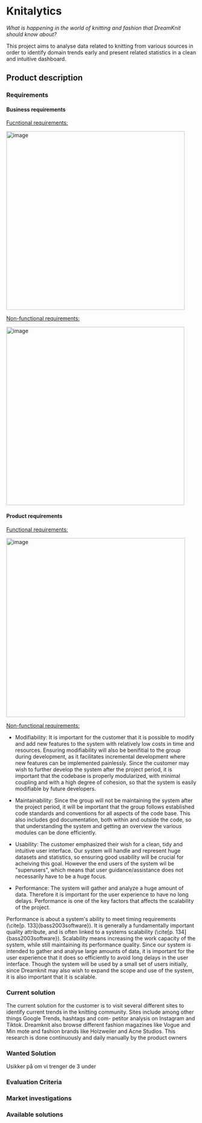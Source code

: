 # Knitalytics 
*What is happening in the world of knitting and fashion that DreamKnit should know about?*

This project aims to analyse data related to knitting from various sources in order to identify domain trends early and present related statistics in a clean and intuitive dashboard.

## Product description 

### Requirements

#### Business requirements
<ins>Fucntional requirements:</ins>


<img width="473" alt="image" src="https://user-images.githubusercontent.com/91326398/189893013-f0807602-b5ee-4abb-8aed-b4a8999d9238.png">

<ins>Non-functional requirements:</ins>


<img width="472" alt="image" src="https://user-images.githubusercontent.com/91326398/189893147-8314a95c-d14e-4e3d-9f7e-0ef848f7a36d.png">


#### Product requirements
<ins>Functional requirements:</ins> 

<img width="474" alt="image" src="https://user-images.githubusercontent.com/91326398/189893374-5392ea47-73e5-4a0a-bfca-fbed535b4a08.png">



<ins>Non-functional requirements:</ins>
- Modifiability: It is important for the customer that it is possible to modify and add new features to the system with relatively low costs in time and resources. Ensuring modifiability will also be benifitial to the group during development, as it facilitates incremental development where new features can be implemented painlessly. Since the customer may wish to further develop the system after the project period, it is important that the codebase is properly modularized, with minimal coupling and with a high degree of cohesion, so that the system is easily modifiable by future developers.

- Maintainability: Since the group will not be maintaining the system after the project period, it will be important that the group follows established code standards and conventions for all aspects of the code base. This also includes god documentation, both within and outside the code, so that understanding the system and getting an overview the various modules can be done efficiently.

- Usability: The customer emphasized their wish for a clean, tidy and intuitive user interface. Our system will handle and represent huge datasets and statistics, so ensuring good usability will be crucial for acheiving this goal. However the end users of the system wil be "superusers", which means that user guidance/assistance does not necessarily have to be a huge focus. 

- Performance: The system will gather and analyze a huge amount of data. Therefore it is important for the user experience to have no long delays. Performance is one of the key factors that affects the scalability of the project.


Performance is about a system's ability to meet timing requirements (\cite[p. 133]{bass2003software}). It is generally a fundamentally important quality attribute, and is often linked to a systems scalability (\cite[p. 134]{bass2003software}). Scalability means increasing the work capacity of the system, while still maintaining its performance quality. Since our system is intended to gather and analyse large amounts of data, it is important for the user experience that it does so efficiently to avoid long delays in the user interface. Though the system will be used by a small set of users initially, since Dreamknit may also wish to expand the scope and use of the system, it is also important that it is scalable.



### Current solution 
The current solution for the customer is to visit several different sites to identify current trends
in the knitting community. Sites include among other things Google Trends, hashtags and com-
petitor analysis on Instagram and Tiktok. Dreamknit also browse different fashion magazines like
Vogue and Min mote and fashion brands like Holzweiler and Acne Studios. This research is done
continuously and daily manually by the product owners


### Wanted Solution


Usikker på om vi trenger de 3 under

### Evaluation Criteria 


### Market investigations 


### Available solutions
